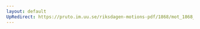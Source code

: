 ```yaml
---
layout: default
UpRedirect: https://pruto.im.uu.se/riksdagen-motions-pdf/1868/mot_1868__ak__5/mot_1868__ak__5-003.pdf
---
```

